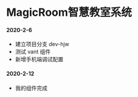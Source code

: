 # MagicRoom智慧教室系统

#### 2020-2-6

+ 建立项目分支  dev-hjw
+ 测试  vant  组件
+ 新增手机端调试配置
#### 2020-2-12
+ 我的组件完成
